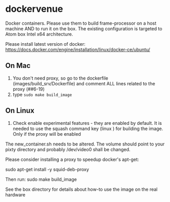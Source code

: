 # dockervenue
Docker containers. Please use them to build frame-processor on a host machine AND to run it on the box. The existing configuration is targeted to Atom box Intel x64 architecture.

Please install latest version of docker:
https://docs.docker.com/engine/installation/linux/docker-ce/ubuntu/

## On Mac
1. You don't need proxy, so go to the dockerfile (images/build_srv/Dockerfile) and comment ALL lines related to the proxy (##6-19)
2. type `sudo make build_image`

## On Linux
1. Check enable experimental features - they are enabled by default. It is needed to use the squash command key (linux ) for building the image. Only if the proxy will be enabled

The new_container.sh needs to be altered.
The volume should point to your pixty directory and probably /dev/video0 shall be changed.

Please consider installing a proxy to speedup docker's apt-get: 

sudo apt-get install -y squid-deb-proxy

Then run: sudo make build_image

See the box directory for details about how-to use the image on the real hardware
